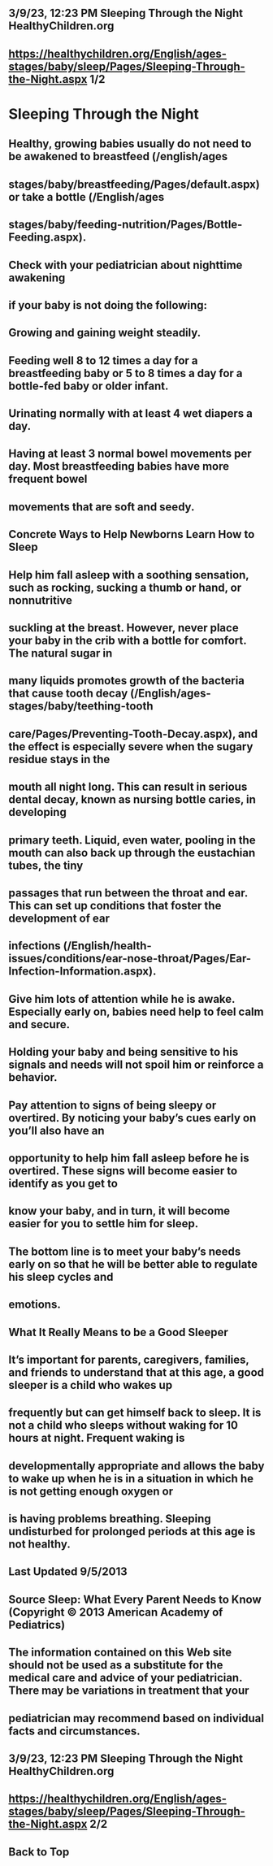 ## 3/9/23, 12:23 PM Sleeping Through the Night HealthyChildren.org 

## https://healthychildren.org/English/ages-stages/baby/sleep/Pages/Sleeping-Through-the-Night.aspx 1/2 

# Sleeping Through the Night 

## Healthy, growing babies usually do not need to be awakened to breastfeed (/english/ages

## stages/baby/breastfeeding/Pages/default.aspx) or take a bottle (/English/ages

## stages/baby/feeding-nutrition/Pages/Bottle-Feeding.aspx). 

## Check with your pediatrician about nighttime awakening 

## if your baby is not doing the following: 

## Growing and gaining weight steadily. 

## Feeding well 8 to 12 times a day for a breastfeeding baby or 5 to 8 times a day for a bottle-fed baby or older infant. 

## Urinating normally with at least 4 wet diapers a day. 

## Having at least 3 normal bowel movements per day. Most breastfeeding babies have more frequent bowel 

## movements that are soft and seedy. 

## Concrete Ways to Help Newborns Learn How to Sleep 

## Help him fall asleep with a soothing sensation, such as rocking, sucking a thumb or hand, or nonnutritive 

## suckling at the breast. However, never place your baby in the crib with a bottle for comfort. The natural sugar in 

## many liquids promotes growth of the bacteria that cause tooth decay (/English/ages-stages/baby/teething-tooth

## care/Pages/Preventing-Tooth-Decay.aspx), and the effect is especially severe when the sugary residue stays in the 

## mouth all night long. This can result in serious dental decay, known as nursing bottle caries, in developing 

## primary teeth. Liquid, even water, pooling in the mouth can also back up through the eustachian tubes, the tiny 

## passages that run between the throat and ear. This can set up conditions that foster the development of ear 

## infections (/English/health-issues/conditions/ear-nose-throat/Pages/Ear-Infection-Information.aspx). 

## Give him lots of attention while he is awake. Especially early on, babies need help to feel calm and secure. 

## Holding your baby and being sensitive to his signals and needs will not spoil him or reinforce a behavior. 

## Pay attention to signs of being sleepy or overtired. By noticing your baby’s cues early on you’ll also have an 

## opportunity to help him fall asleep before he is overtired. These signs will become easier to identify as you get to 

## know your baby, and in turn, it will become easier for you to settle him for sleep. 

## The bottom line is to meet your baby’s needs early on so that he will be better able to regulate his sleep cycles and 

## emotions. 

## What It Really Means to be a Good Sleeper 

## It’s important for parents, caregivers, families, and friends to understand that at this age, a good sleeper is a child who wakes up 

## frequently but can get himself back to sleep. It is not a child who sleeps without waking for 10 hours at night. Frequent waking is 

## developmentally appropriate and allows the baby to wake up when he is in a situation in which he is not getting enough oxygen or 

## is having problems breathing. Sleeping undisturbed for prolonged periods at this age is not healthy. 

## Last Updated 9/5/2013 

## Source Sleep: What Every Parent Needs to Know (Copyright © 2013 American Academy of Pediatrics) 

## The information contained on this Web site should not be used as a substitute for the medical care and advice of your pediatrician. There may be variations in treatment that your 

## pediatrician may recommend based on individual facts and circumstances. 


## 3/9/23, 12:23 PM Sleeping Through the Night HealthyChildren.org 

## https://healthychildren.org/English/ages-stages/baby/sleep/Pages/Sleeping-Through-the-Night.aspx 2/2 

## Back to Top 


